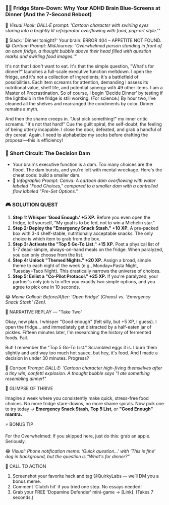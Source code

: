 ### **😵‍💫 Fridge Stare-Down: Why Your ADHD Brain Blue-Screens at Dinner (And the 7-Second Reboot)**

🎨 *Visual Hook: DALL·E prompt: 'Cartoon character with swirling eyes staring into a brightly lit refrigerator overflowing with food, pop-art style.'"*

📖 Slack: 'Dinner tonight?'
Your brain: ERROR 404 – APPETITE NOT FOUND.
😂 *Cartoon Prompt: MidJourney: 'Overwhelmed person standing in front of an open fridge, a thought bubble above their head filled with question marks and swirling food images.'"*

It's not that I *don't* want to eat. It's that the simple question, "What's for dinner?" launches a full-scale executive function meltdown. I open the fridge, and it's not a collection of ingredients; it's a battlefield of possibilities. Each item screams for attention, demanding I assess its nutritional value, shelf life, and potential synergy with 49 other items. I am a Master of Procrastination. So of course, I begin 'Decide Dinner' by testing if the lightbulb in the fridge is still working. (For science.) By hour two, I’ve cleaned all the shelves and rearranged the condiments by color. Dinner remains a myth.

And then the shame creeps in. "Just pick something!" my inner critic screams. "It's not that hard!" Cue the guilt spiral, the self-doubt, the feeling of being utterly incapable. I close the door, defeated, and grab a handful of dry cereal. Again. I need to alphabetize my socks before drafting the proposal—this is efficiency!

### 🧠 Short Circuit: The Decision Dam

- Your brain's executive function is a dam. Too many choices are the flood. The dam bursts, and you're left with mental wreckage. Here's the cheat code: build a smaller dam.
- 🎨 *Infographic Prompt: Canva: A cartoon dam overflowing with water labeled "Food Choices," compared to a smaller dam with a controlled flow labeled "Pre-Set Options."*

### 🎮 SOLUTION QUEST

1. **Step 1: Whisper ‘Good Enough.’ +5 XP.** Before you even open the fridge, tell yourself, "My goal is to be fed, not to win a Michelin star."
2. **Step 2: Deploy the "Emergency Snack Stash." +10 XP.** A pre-packed box with 3-4 shelf-stable, nutritionally acceptable snacks. The only choice is which item to grab from the box.
3. **Step 3: Activate the "Top 5 Go-To List." +15 XP.** Post a physical list of 5-7 dead-simple, always-on-hand meals on the fridge. When paralyzed, you can only choose from the list.
4. **Step 4: Unlock "Themed Nights." +20 XP.** Assign a broad, simple theme to each night of the week (e.g., Monday=Pasta Night, Tuesday=Taco Night). This drastically narrows the universe of choices.
5. **Step 5: Enlist a "Co-Pilot Protocol." +25 XP.** If you're paralyzed, your partner's only job is to offer you exactly two simple options, and you agree to pick one in 10 seconds.

😂 *Meme Callout: Before/After: ‘Open Fridge’ (Chaos) vs. ‘Emergency Snack Stash’ (Zen).*

🔄 NARRATIVE REPLAY — "Take Two"

Okay, new plan. I whisper "Good enough" (felt silly, but +5 XP, I guess). I open the fridge... and immediately get distracted by a half-eaten jar of pickles. Fifteen minutes later, I'm researching the history of fermented foods. Fail.

But! I remember the "Top 5 Go-To List." Scrambled eggs it is. I burn them slightly and add way too much hot sauce, but hey, it's food. And I made a decision in under 30 minutes. Progress?

🎨 *Cartoon Prompt: DALL·E: ‘Cartoon character high-fiving themselves after a tiny win, confetti explosion. A thought bubble says "I ate something resembling dinner!"*

🌟 GLIMPSE OF THRIVE

Imagine a week where you consistently make quick, stress-free food choices. No more fridge stare-downs, no more shame spirals. Now pick one to try today → **Emergency Snack Stash**, **Top 5 List**, or **"Good Enough" mantra.**

⚡ BONUS TIP

For the Overwhelmed: If you skipped here, just do this: grab an apple. Seriously.

😂 *Visual: Phone notification meme: ‘Quick question…’ with ‘This is fine’ dog in background, but the question is "What's for dinner?"*

📢 CALL TO ACTION

1. Screenshot your favorite hack and tag @QuirkyLabs — we’ll DM you a bonus meme.
2. Comment ‘Clutch hit’ if you tried one step. No essays needed!
3. Grab your FREE 'Dopamine Defender' mini-game → [Link]. (Takes 7 seconds.)